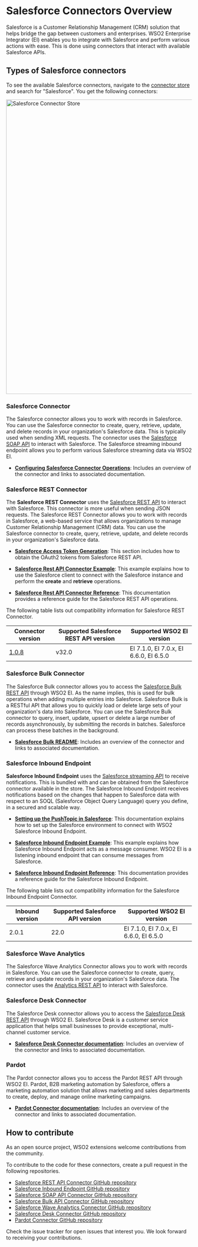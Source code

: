 # Salesforce Connectors Overview

Salesforce is a Customer Relationship Management (CRM) solution that helps bridge the gap between customers and enterprises. WSO2 Enterprise Integrator (EI) enables you to integrate with Salesforce and perform various actions with ease. This is done using connectors that interact with available Salesforce APIs. 

## Types of Salesforce connectors

To see the available Salesforce connectors, navigate to the [connector store](https://store.wso2.com/store/assets/esbconnector/list) and search for "Salesforce". You get the following connectors:

<img src="../../../../assets/img/connectors/sf-connector-store.png" title="Salesforce Connector Store" width="800" alt="Salesforce Connector Store"/>

### Salesforce Connector

The Salesforce connector allows you to work with records in Salesforce. You can use the Salesforce connector to create, query, retrieve, update, and delete records in your organization's Salesforce data. This is typically used when sending XML requests. The connector uses the [Salesforce SOAP API](http://www.salesforce.com/us/developer/docs/api/) to interact with Salesforce. The Salesforce streaming inbound endpoint allows you to perform various Salesforce streaming data via WSO2 EI.

* **[Configuring Salesforce Connector Operations](https://docs.wso2.com/display/ESBCONNECTORS/Configuring+Salesforce+Connector+Operations)**: Includes an overview of the connector and links to associated documentation.

### Salesforce REST Connector

The **Salesforce REST Connector** uses the [Salesforce REST API](https://developer.salesforce.com/docs/atlas.en-us.api_rest.meta/api_rest/intro_what_is_rest_api.htm) to interact with Salesforce. This connector is more useful when sending JSON requests. The Salesforce REST Connector allows you to work with records in Salesforce, a web-based service that allows organizations to manage Customer Relationship Management (CRM) data. You can use the Salesforce connector to create, query, retrieve, update, and delete records in your organization's Salesforce data.

* **[Salesforce Access Token Generation](sf-access-token-generation.md)**: This section includes how to obtain the OAuth2 tokens from Salesforce REST API.

* **[Salesforce Rest API Connector Example](sf-rest-connector-example.md)**: This example explains how to use the Salesforce client to connect with the Salesforce instance and perform the **create** and **retrieve** operations.

* **[Salesforce Rest API Connector Reference](sf-rest-connector-config.md)**: This documentation provides a reference guide for the Salesforce REST API operations.
  
The following table lists out compatibility information for Salesforce REST Connector.

| Connector version | Supported Salesforce REST API version | Supported WSO2 EI version |
| ------------- | ------------- | ------------- |
| [1.0.8](https://github.com/wso2-extensions/esb-connector-salesforcerest/tree/org.wso2.carbon.connector.salesforcerest-1.0.8) | v32.0 | EI 7.1.0, EI 7.0.x, EI 6.6.0, EI 6.5.0 |

### Salesforce Bulk Connector

The Salesforce Bulk connector allows you to access the [Salesforce Bulk REST API](https://developer.salesforce.com/docs/atlas.en-us.api_asynch.meta/api_asynch/) through WSO2 EI. As the name implies, this is used for bulk operations when adding multiple entries into Salesforce. Salesforce Bulk is a RESTful API that allows you to quickly load or delete large sets of your organization's data into Salesforce. You can use the Salesforce Bulk connector to query, insert, update, upsert or delete a large number of records asynchronously, by submitting the records in batches. Salesforce can process these batches in the background.

* **[Salesforce Bulk README](https://github.com/wso2-extensions/esb-connector-salesforcebulk/tree/org.wso2.carbon.connector.salesforcebulk-1.0.3/docs)**: Includes an overview of the connector and links to associated documentation.

### Salesforce Inbound Endpoint  

**Salesforce Inbound Endpoint**  uses the [Salesforce streaming API](https://developer.salesforce.com/docs/atlas.en-us.api_streaming.meta/api_streaming/intro_stream.htm) to receive notifications. This is bundled with and can be obtained from the Salesforce connector available in the store. The Salesforce Inbound Endpoint receives notifications based on the changes that happen to Salesforce data with respect to an SOQL (Salesforce Object Query Language) query you define, in a secured and scalable way.

* **[Setting up the PushTopic in Salesforce](sf-inbound-endpoint-configuration.md)**: This documentation explains how to set up the Salesforce environment to connect with WSO2 Salesforce Inbound Endpoint. 

* **[Salesforce Inbound Endpoint Example](sf-inbound-endpoint-example.md)**: This example explains how Salesforce Inbound Endpoint acts as a message consumer. WSO2 EI is a listening inbound endpoint that can consume messages from Salesforce. 

* **[Salesforce Inbound Endpoint Reference](sf-inbound-endpoint-reference-configuration.md)**: This documentation provides a reference guide for the Salesforce Inbound Endpoint.

The following table lists out compatibility information for the Salesforce Inbound Endpoint Connector.

| Inbound version  | Supported Salesforce API version | Supported WSO2 EI version |
| ------------- | ------------- | ------------- |
| 2.0.1| 22.0 | EI 7.1.0, EI 7.0.x, EI 6.6.0, EI 6.5.0 |

### Salesforce Wave Analytics

The Salesforce Wave Analytics Connector allows you to work with records in Salesforce. You can use the Salesforce connector to create, query, retrieve and update records in your organization's Salesforce data. The connector uses the [Analytics REST API](https://developer.salesforce.com/docs/atlas.en-us.bi_dev_guide_rest.meta/bi_dev_guide_rest/bi_rest_overview.htm) to interact with Salesforce.

### Salesforce Desk Connector

The Salesforce Desk connector allows you to access the [Salesforce Desk REST API](http://dev.desk.com/API/using-the-api/#general) through WSO2 EI. Salesforce Desk is a customer service application that helps small businesses to provide exceptional, multi-channel customer service. 

* **[Salesforce Desk Connector documentation](https://docs.wso2.com/display/ESBCONNECTORS/Salesforce+Desk+Connector)**: Includes an overview of the connector and links to associated documentation.

### Pardot

The Pardot connector allows you to access the Pardot REST API through WSO2 EI. Pardot, B2B marketing automation by Salesforce, offers a marketing automation solution that allows marketing and sales departments to create, deploy, and manage online marketing campaigns.

* **[Pardot Connector documentation](https://docs.wso2.com/display/ESBCONNECTORS/Pardot+Connector)**: Includes an overview of the connector and links to associated documentation.

## How to contribute

As an open source project, WSO2 extensions welcome contributions from the community. 

To contribute to the code for these connectors, create a pull request in the following repositories. 

* [Salesforce REST API Connector GitHub repository](https://github.com/wso2-extensions/esb-connector-salesforcerest) 
* [Salesforce Inbound Endpoint GitHub repository](https://github.com/wso2-extensions/esb-inbound-salesforce)
* [Salesforce SOAP API Connector GitHub repository](https://github.com/wso2-extensions/esb-connector-salesforce)
* [Salesforce Bulk API Connector GitHub repository](https://github.com/wso2-extensions/esb-connector-salesforcebulk)
* [Salesforce Wave Analytics Connector GitHub repository](https://github.com/wso2-extensions/esb-connector-salesforcewaveanalytics)
* [Salesforce Desk Connector GitHub repository](https://github.com/wso2-extensions/esb-connector-salesforcedesk)
* [Pardot Connector GitHub repository](https://github.com/wso2-extensions/esb-connector-pardot)

Check the issue tracker for open issues that interest you. We look forward to receiving your contributions.
